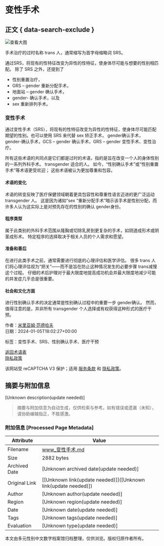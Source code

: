 # 变性手术

## 正文 { data-search-exclude }


![查看大图](https://www.seksediversiteit.nl/wp-content/uploads/2024/01/Woordenboek-behandeling-14.jpg)

手术治疗的过时名称 trans 人，通常缩写为首字母缩略词 SRS。

通过SRS，将现有的性特征改变为异性的性特征，使身体尽可能与想要的性别相匹配。 除了 SRS 之外，还提到了

- 性别重置治疗，
- GRS – gender 重新分配手术，
- 地面站 – gender 确认手术，
- gender- 确认手术，以及
- sex 重新排列手术。

### 变性手术

通过变性手术（SRS），将现有的性特征改变为异性的性特征，使身体尽可能匹配期望的性别。也可以使用 SRS 来代替 sex 矫正手术， gender确认手术， gender-确认手术，GCS – gender 确认手术，GRS – gender 变性手术、变性治疗。

所有这些术语的共同点是它们都是过时的术语，指的是旨在改变一个人的身体性别的一系列外科手术。 transgender 适合的人。 如今，“性别确认手术”或“性别重置手术”等术语更受欢迎； 这些术语被认为更加尊重和包容。

#### 术语的变化

术语的转变反映了医疗保健领域朝着更具包容性和尊重性语言迈进的更广泛运动 transgender 人。 这是因为诸如“sex “重新分配手术”暗示该手术是性别分配，而许多人认为这实际上是对预先存在的性别的确认 gender身份。

#### 程序类型

属于此类别的外科手术范围从隆胸或切除乳房到更复杂的手术，如阴道成形术或阴茎成形术。 特定程序的选择取决于相关人员的个人需求和愿望。

#### 准备和善后

在进行此类手术之前，通常需要进行彻底的心理评估和医学评估。 很多 trans 人们将心理评估视为“把关”——而不是旨在防止这种情况发生的必要步骤 trans减慢这个过程。 仔细的术后护理对于最大限度地提高成功机会并最大限度地减少可能的并发症几乎总是很重要。

#### 社会和文化方面

进行性别确认手术的决定通常是性别确认过程中的重要一步 gender确认。 然而，值得注意的是，并非所有 transgender 个人选择或有权获得这种形式的医疗干预。

作者：[米里亚姆·范德哈夫](https://www.seksediversiteit.nl/zh-CN/author/admin/)  
日期：2024-01-05T18:02:27+00:00  

标签：变性手术、SRS、性别确认手术、医疗干预

[返回术语表](https://www.seksediversiteit.nl/zh-CN/data/woordenlijst/)  
[隐私政策](https://www.seksediversiteit.nl/zh-CN/over-ons/privacy/)  

该网站受 reCAPTCHA V3 保护；适用 [服务条款](https://policies.google.com/terms?hl=nly) 和 [隐私政策](https://policies.google.com/privacy?hl=nl)。
<!-- tcd_original_link https://www.seksediversiteit.nl/zh-CN/woordenlijst/sex-reassignment-surgery/ -->


## 摘要与附加信息

<!-- tcd_abstract -->
[Unknown description(update needed)]
<!-- tcd_abstract_end -->

> 摘要与附加信息为自动生成，仅供检索与参考。如有错误或遗漏（未知），请协助编辑指正，不胜感激。

### 附加信息 [Processed Page Metadata]

| Attribute       | Value                                  |
|-----------------|----------------------------------------|
| Filename        | www_变性手术.md                             |
| Size            | 2882 bytes                           |
| Archived Date   | [Unknown archived date(update needed)]                             |
| Original Link   | [[Unknown link(update needed)]]([Unknown link(update needed)])                       |
| Author          | [Unknown author(update needed)]                               |
| Region          | [Unknown region(update needed)]                               |
| Date            | [Unknown date(update needed)]                                 |
| Tags            | [Unknown tags(update needed)]                                 |
| Evaluation            | [Unknown type(update needed)]                                 |
<!-- tcd_table_end -->

本文由多元性别中文数字档案馆归档整理，仅供浏览。版权归原作者所有。
